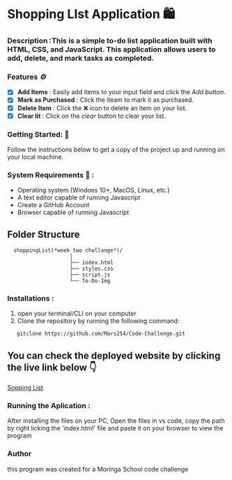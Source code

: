# Shopping LIst Application 🛍️

### Description :This is a simple to-do list application built with HTML, CSS, and JavaScript. This application allows users to add, delete, and mark tasks as completed.

### Features *⚙️*
- [x] **Add Items** : Easily add items to your input field and click the *Add button*.
- [x] **Mark as Purchased** : Click the iteam to mark it as purchased.
- [x] **Delete Item** : Click the ❌ icon to delete an item on your list.
- [x] **Clear lit** : Click on the *clear* button to clear your list.

### Getting Started: 🤩
Follow the instructions below to get a copy of the project up and running on your local machine. 

### System Requirements 📌 : 
  - Operating system (Windoes 10+, MacOS, Linux, etc.)
  - A text editor capable of running Javascript
  - Create a GitHub  Account   
  - Browser capable of running Javascript          

## **Folder Structure**
      shoppingList(*week two challange*)/
                        │
                        ├── index.html
                        ├── styles.css
                        ├── script.js
                        └── To-Do-Img

### Installations :
 1. open your terminal/CLI on your computer
 2. Clone the repository by running the following command:
   ```sh
      gitclone https://github.com/Mars254/Code-Challenge.git

   ```
  
## You can check the deployed website by clicking the live link below 👇 
[Sopping List](https://mars254.github.io/Code-Challenge/)
                  


### Running the Aplication :
 After installing the files on your PC, Open the files in vs code, copy the path by right licking the 'index.html' file and paste it on your browser to view the program

### Author 
  this program was created for a Moringa School code challenge
